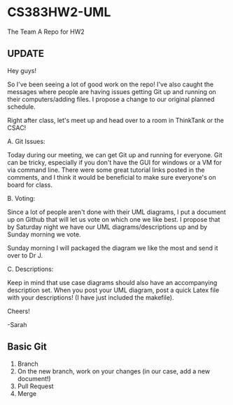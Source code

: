 # CS383HW2-UML
The Team A Repo for HW2

UPDATE
--------------

Hey guys!

So I've been seeing a lot of good work on the repo! I've also caught the messages where people are having issues getting Git up and running on their computers/adding files. I propose a change to our original planned schedule.

Right after class, let's meet up and head over to a room in ThinkTank or the CSAC!

A. Git Issues:

Today during our meeting, we can get Git up and running for everyone. Git can be tricky, especially if you don't have the GUI for windows or a VM for via command line. There were some great tutorial links posted in the comments, and I think it would be beneficial to make sure everyone's on board for class.

B. Voting:

Since a lot of people aren't done with their UML diagrams, I put a document up on Github that will let us vote on which one we like best. I propose that by Saturday night we have our UML diagrams/descriptions up and by Sunday morning we vote. 

Sunday morning I will packaged the diagram we like the most and send it over to Dr J. 

C. Descriptions:

Keep in mind that use case diagrams should also have an accompanying description set. When you post your UML diagram, post a quick Latex file with your descriptions! (I have just included the makefile).

Cheers!

-Sarah




Basic Git
--------------

1. Branch
2. On the new branch, work on your changes (in our case, add a new document!)
3. Pull Request
4. Merge
